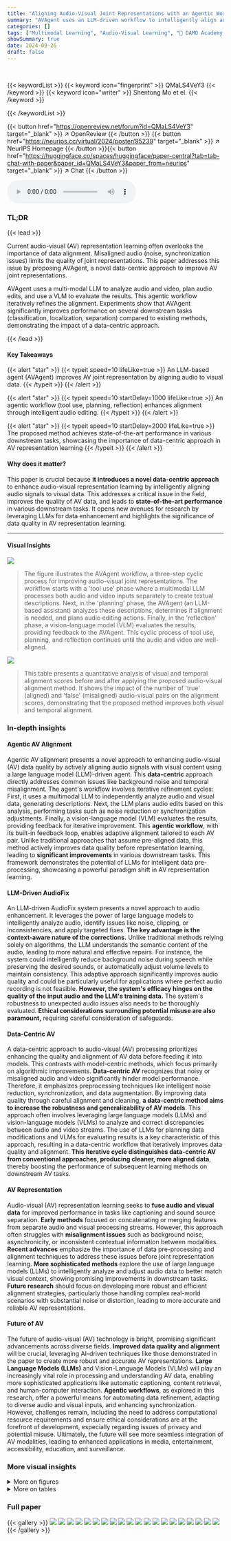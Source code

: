 ```yaml
---
title: "Aligning Audio-Visual Joint Representations with an Agentic Workflow"
summary: "AVAgent uses an LLM-driven workflow to intelligently align audio and visual data, resulting in improved AV joint representations and state-of-the-art performance on various downstream tasks."
categories: []
tags: ["Multimodal Learning", "Audio-Visual Learning", "🏢 DAMO Academy, Alibaba Group",]
showSummary: true
date: 2024-09-26
draft: false
---
```


<br>

{{< keywordList >}}
{{< keyword icon="fingerprint" >}} QMaLS4VeY3 {{< /keyword >}}
{{< keyword icon="writer" >}} Shentong Mo et el. {{< /keyword >}}
 
{{< /keywordList >}}

{{< button href="https://openreview.net/forum?id=QMaLS4VeY3" target="_blank" >}}
↗ OpenReview
{{< /button >}}
{{< button href="https://neurips.cc/virtual/2024/poster/95239" target="_blank" >}}
↗ NeurIPS Homepage
{{< /button >}}{{< button href="https://huggingface.co/spaces/huggingface/paper-central?tab=tab-chat-with-paper&paper_id=QMaLS4VeY3&paper_from=neurips" target="_blank" >}}
↗ Chat
{{< /button >}}



<audio controls>
    <source src="https://ai-paper-reviewer.com/QMaLS4VeY3/podcast.wav" type="audio/wav">
    Your browser does not support the audio element.
</audio>


### TL;DR


{{< lead >}}

Current audio-visual (AV) representation learning often overlooks the importance of data alignment. Misaligned audio (noise, synchronization issues) limits the quality of joint representations. This paper addresses this issue by proposing AVAgent, a novel data-centric approach to improve AV joint representations.

AVAgent uses a multi-modal LLM to analyze audio and video, plan audio edits, and use a VLM to evaluate the results. This agentic workflow iteratively refines the alignment.  Experiments show that AVAgent significantly improves performance on several downstream tasks (classification, localization, separation) compared to existing methods, demonstrating the impact of a data-centric approach.

{{< /lead >}}


#### Key Takeaways

{{< alert "star" >}}
{{< typeit speed=10 lifeLike=true >}} An LLM-based agent (AVAgent) improves AV joint representation by aligning audio to visual data. {{< /typeit >}}
{{< /alert >}}

{{< alert "star" >}}
{{< typeit speed=10 startDelay=1000 lifeLike=true >}} An agentic workflow (tool use, planning, reflection) enhances alignment through intelligent audio editing. {{< /typeit >}}
{{< /alert >}}

{{< alert "star" >}}
{{< typeit speed=10 startDelay=2000 lifeLike=true >}} The proposed method achieves state-of-the-art performance in various downstream tasks, showcasing the importance of data-centric approach in AV representation learning {{< /typeit >}}
{{< /alert >}}

#### Why does it matter?
This paper is crucial because **it introduces a novel data-centric approach** to enhance audio-visual representation learning by intelligently aligning audio signals to visual data. This addresses a critical issue in the field, improves the quality of AV data, and leads to **state-of-the-art performance** in various downstream tasks.  It opens new avenues for research by leveraging LLMs for data enhancement and highlights the significance of data quality in AV representation learning.

------
#### Visual Insights



![](https://ai-paper-reviewer.com/QMaLS4VeY3/figures_1_1.jpg)

> The figure illustrates the AVAgent workflow, a three-step cyclic process for improving audio-visual joint representations.  The workflow starts with a 'tool use' phase where a multimodal LLM processes both audio and video inputs separately to create textual descriptions.  Next, in the 'planning' phase, the AVAgent (an LLM-based assistant) analyzes these descriptions, determines if alignment is needed, and plans audio editing actions. Finally, in the 'reflection' phase, a vision-language model (VLM) evaluates the results, providing feedback to the AVAgent. This cyclic process of tool use, planning, and reflection continues until the audio and video are well-aligned.





![](https://ai-paper-reviewer.com/QMaLS4VeY3/tables_5_1.jpg)

> This table presents a quantitative analysis of visual and temporal alignment scores before and after applying the proposed audio-visual alignment method.  It shows the impact of the number of 'true' (aligned) and 'false' (misaligned) audio-visual pairs on the alignment scores, demonstrating that the proposed method improves both visual and temporal alignment.





### In-depth insights


#### Agentic AV Alignment
Agentic AV alignment presents a novel approach to enhancing audio-visual (AV) data quality by actively aligning audio signals with visual content using a large language model (LLM)-driven agent. This **data-centric** approach directly addresses common issues like background noise and temporal misalignment.  The agent's workflow involves iterative refinement cycles: First, it uses a multimodal LLM to independently analyze audio and visual data, generating descriptions.  Next, the LLM plans audio edits based on this analysis, performing tasks such as noise reduction or synchronization adjustments. Finally, a vision-language model (VLM) evaluates the results, providing feedback for iterative improvement. This **agentic workflow**, with its built-in feedback loop, enables adaptive alignment tailored to each AV pair. Unlike traditional approaches that assume pre-aligned data, this method actively improves data quality before representation learning, leading to **significant improvements** in various downstream tasks.  This framework demonstrates the potential of LLMs for intelligent data pre-processing, showcasing a powerful paradigm shift in AV representation learning.

#### LLM-Driven AudioFix
An LLM-driven AudioFix system presents a novel approach to audio enhancement.  It leverages the power of large language models to intelligently analyze audio, identify issues like noise, clipping, or inconsistencies, and apply targeted fixes.  **The key advantage is the context-aware nature of the corrections.** Unlike traditional methods relying solely on algorithms, the LLM understands the semantic content of the audio, leading to more natural and effective repairs. For instance, the system could intelligently reduce background noise during speech while preserving the desired sounds, or automatically adjust volume levels to maintain consistency.  This adaptive approach significantly improves audio quality and could be particularly useful for applications where perfect audio recording is not feasible.  **However, the system's efficacy hinges on the quality of the input audio and the LLM's training data.**  The system's robustness to unexpected audio issues also needs to be thoroughly evaluated.  **Ethical considerations surrounding potential misuse are also paramount,** requiring careful consideration of safeguards.

#### Data-Centric AV
A data-centric approach to audio-visual (AV) processing prioritizes enhancing the quality and alignment of AV data before feeding it into models.  This contrasts with model-centric methods, which focus primarily on algorithmic improvements. **Data-centric AV** recognizes that noisy or misaligned audio and video significantly hinder model performance.  Therefore, it emphasizes preprocessing techniques like intelligent noise reduction, synchronization, and data augmentation.  By improving data quality through careful alignment and cleaning, **a data-centric method aims to increase the robustness and generalizability of AV models**. This approach often involves leveraging large language models (LLMs) and vision-language models (VLMs) to analyze and correct discrepancies between audio and video streams.  The use of LLMs for planning data modifications and VLMs for evaluating results is a key characteristic of this approach, resulting in a data-centric workflow that iteratively improves data quality and alignment.  **This iterative cycle distinguishes data-centric AV from conventional approaches, producing cleaner, more aligned data**, thereby boosting the performance of subsequent learning methods on downstream AV tasks.

#### AV Representation
Audio-visual (AV) representation learning seeks to **fuse audio and visual data** for improved performance in tasks like captioning and sound source separation.  **Early methods** focused on concatenating or merging features from separate audio and visual processing streams.  However, this approach often struggles with **misalignment issues** such as background noise, asynchronicity, or inconsistent contextual information between modalities.  **Recent advances** emphasize the importance of data pre-processing and alignment techniques to address these issues before joint representation learning.  **More sophisticated methods** explore the use of large language models (LLMs) to intelligently analyze and adjust audio data to better match visual context, showing promising improvements in downstream tasks.  **Future research** should focus on developing more robust and efficient alignment strategies, particularly those handling complex real-world scenarios with substantial noise or distortion, leading to more accurate and reliable AV representations.

#### Future of AV
The future of audio-visual (AV) technology is bright, promising significant advancements across diverse fields.  **Improved data quality and alignment** will be crucial, leveraging AI-driven techniques like those demonstrated in the paper to create more robust and accurate AV representations. **Large Language Models (LLMs)** and Vision-Language Models (VLMs) will play an increasingly vital role in processing and understanding AV data, enabling more sophisticated applications like automatic captioning, content retrieval, and human-computer interaction.  **Agentic workflows**, as explored in this research, offer a powerful means for automating data refinement, adapting to diverse audio and visual inputs, and enhancing synchronization.  However, challenges remain, including the need to address computational resource requirements and ensure ethical considerations are at the forefront of development, especially regarding issues of privacy and potential misuse.  Ultimately, the future will see more seamless integration of AV modalities, leading to enhanced applications in media, entertainment, accessibility, education, and surveillance.


### More visual insights

<details>
<summary>More on figures
</summary>


![](https://ai-paper-reviewer.com/QMaLS4VeY3/figures_2_1.jpg)

> This figure illustrates the AVAgent framework's workflow.  It uses a multimodal LLM to convert audio and video data into text descriptions. The AVAgent then plans audio edits (noise reduction, synchronization) based on these descriptions. Finally, a vision-language model (VLM) assesses the edits, providing feedback to refine the process iteratively, creating a cycle.


![](https://ai-paper-reviewer.com/QMaLS4VeY3/figures_4_1.jpg)

> This figure illustrates the AVAGENT framework, a cyclic workflow with three main steps: Tool Use, Planning, and Reflection.  In the Tool Use step, a multimodal LLM processes both audio and video data separately, generating textual descriptions.  The Planning step uses the LLMs to decide whether audio adjustments are needed and to plan appropriate audio editing actions.  Finally, the Reflection step employs a vision-language model (VLM) to evaluate the impact of those actions and provide feedback to the LLM for the next iteration.  The entire process gradually aligns audio signals with visual content, improving AV joint representations.


![](https://ai-paper-reviewer.com/QMaLS4VeY3/figures_17_1.jpg)

> This figure illustrates the AVAGENT workflow, a three-step cyclic process: 1) Tool use: A multimodal LLM processes audio and visual data separately into language descriptions.  2) Planning: The AVAgent uses these descriptions to decide if alignment is needed and plans audio edits (e.g., noise reduction, speed adjustment). 3) Reflection: A Vision-Language Model (VLM) evaluates the edited audio's match to the visual content, providing feedback for the next cycle. This iterative process refines the audio to better align with the visuals, improving the joint audio-visual representation.


![](https://ai-paper-reviewer.com/QMaLS4VeY3/figures_18_1.jpg)

> This figure illustrates the AVAGENT framework, a cyclic workflow composed of three stages: tool use, planning, and reflection.  In the tool use stage, a multimodal LLM processes audio and visual data separately, generating textual descriptions. These descriptions are then used by the AVAgent in the planning stage to determine necessary audio adjustments (e.g., noise reduction, synchronization). Finally, a Vision-Language Model (VLM) in the reflection stage evaluates the effectiveness of these adjustments, providing feedback to the AVAgent to refine the process iteratively.  The goal is to progressively align audio and visual signals for improved joint representation.


![](https://ai-paper-reviewer.com/QMaLS4VeY3/figures_19_1.jpg)

> This figure provides a high-level overview of the AVAgent framework, illustrating the three main steps involved in the agentic workflow: tool use, planning, and reflection.  The workflow starts with a multimodal LLM processing both audio and visual data independently, generating separate textual descriptions.  The AVAgent then uses these descriptions to plan necessary audio edits (e.g., noise reduction, synchronization). Finally, a Vision-Language Model (VLM) assesses the results of these edits to provide feedback for the next iteration of the cycle.  This cyclical process progressively improves the alignment between audio and visual data, resulting in enhanced joint representation.


</details>




<details>
<summary>More on tables
</summary>


![](https://ai-paper-reviewer.com/QMaLS4VeY3/tables_5_2.jpg)
> This table presents the results of data analysis focusing on visual alignment and temporal synchronization.  It compares the performance of the proposed method against a baseline.  'True Pairs' represent video-audio pairs where the audio has been modified by the proposed method, while 'False Pairs' represent pairs with original, unmodified audio. The 'T-Alignment (%)' column shows the percentage improvement in temporal alignment achieved by the proposed method, demonstrating its effectiveness in enhancing synchronization between audio and video.

![](https://ai-paper-reviewer.com/QMaLS4VeY3/tables_6_1.jpg)
> This table presents the performance comparison of the proposed AVAGENT model against various state-of-the-art baselines on three different audio-visual classification datasets: VGGSound-Music, VGGSound-All, and AudioSet.  The results are shown in terms of linear probing accuracy and finetune accuracy.  Higher percentages indicate better performance.  The table highlights the superior performance of the AVAGENT method in this task.

![](https://ai-paper-reviewer.com/QMaLS4VeY3/tables_7_1.jpg)
> This table presents a quantitative comparison of the proposed AVAGENT model against several state-of-the-art methods for sound source localization and segmentation tasks.  The evaluation is performed on two benchmark datasets, Flickr-SoundNet and AVSBench, using metrics such as Precision, Average Precision (AP), F1 score, mean Intersection over Union (mIoU), and F1 score for segmentation.  Higher scores indicate better performance.

![](https://ai-paper-reviewer.com/QMaLS4VeY3/tables_7_2.jpg)
> This table presents a quantitative comparison of different sound source separation methods on two datasets: MUSIC and VGGSound.  The evaluation metrics used are SDR (Signal-to-Distortion Ratio) and SAR (Signal-to-Artifact Ratio).  Higher values of SDR and SAR indicate better separation performance. The table allows for a comparison of the proposed AVAGENT method against several established baselines in the field of audio source separation.

![](https://ai-paper-reviewer.com/QMaLS4VeY3/tables_8_1.jpg)
> This table presents the performance of the proposed AVAGENT model and several baseline models on three audio-visual classification datasets: VGGSound-Music, VGGSound-All, and AudioSet.  The results are shown in terms of linear probing accuracy and fine-tuning accuracy for each model on each dataset.  The table highlights the superior performance of the AVAGENT model compared to the baselines, demonstrating its effectiveness in improving audio-visual representation learning for classification tasks.

![](https://ai-paper-reviewer.com/QMaLS4VeY3/tables_16_1.jpg)
> This ablation study investigates the impact of LoRA (Low-Rank Adaptation) tuning on the performance of the AVAgent model across four different audio-visual datasets. The results presented show the impact of LoRA tuning across various downstream tasks including linear probing, fine-tuning, precision, average precision (AP), F1 score, mean Intersection over Union (mIoU), and Signal-to-Distortion Ratio (SDR) and Signal-to-Artifact Ratio (SAR). The study compares the model's performance with and without LoRA tuning to highlight its effectiveness.

</details>




### Full paper

{{< gallery >}}
<img src="https://ai-paper-reviewer.com/QMaLS4VeY3/1.png" class="grid-w50 md:grid-w33 xl:grid-w25" />
<img src="https://ai-paper-reviewer.com/QMaLS4VeY3/2.png" class="grid-w50 md:grid-w33 xl:grid-w25" />
<img src="https://ai-paper-reviewer.com/QMaLS4VeY3/3.png" class="grid-w50 md:grid-w33 xl:grid-w25" />
<img src="https://ai-paper-reviewer.com/QMaLS4VeY3/4.png" class="grid-w50 md:grid-w33 xl:grid-w25" />
<img src="https://ai-paper-reviewer.com/QMaLS4VeY3/5.png" class="grid-w50 md:grid-w33 xl:grid-w25" />
<img src="https://ai-paper-reviewer.com/QMaLS4VeY3/6.png" class="grid-w50 md:grid-w33 xl:grid-w25" />
<img src="https://ai-paper-reviewer.com/QMaLS4VeY3/7.png" class="grid-w50 md:grid-w33 xl:grid-w25" />
<img src="https://ai-paper-reviewer.com/QMaLS4VeY3/8.png" class="grid-w50 md:grid-w33 xl:grid-w25" />
<img src="https://ai-paper-reviewer.com/QMaLS4VeY3/9.png" class="grid-w50 md:grid-w33 xl:grid-w25" />
<img src="https://ai-paper-reviewer.com/QMaLS4VeY3/10.png" class="grid-w50 md:grid-w33 xl:grid-w25" />
<img src="https://ai-paper-reviewer.com/QMaLS4VeY3/11.png" class="grid-w50 md:grid-w33 xl:grid-w25" />
<img src="https://ai-paper-reviewer.com/QMaLS4VeY3/12.png" class="grid-w50 md:grid-w33 xl:grid-w25" />
<img src="https://ai-paper-reviewer.com/QMaLS4VeY3/13.png" class="grid-w50 md:grid-w33 xl:grid-w25" />
<img src="https://ai-paper-reviewer.com/QMaLS4VeY3/14.png" class="grid-w50 md:grid-w33 xl:grid-w25" />
<img src="https://ai-paper-reviewer.com/QMaLS4VeY3/15.png" class="grid-w50 md:grid-w33 xl:grid-w25" />
<img src="https://ai-paper-reviewer.com/QMaLS4VeY3/16.png" class="grid-w50 md:grid-w33 xl:grid-w25" />
<img src="https://ai-paper-reviewer.com/QMaLS4VeY3/17.png" class="grid-w50 md:grid-w33 xl:grid-w25" />
<img src="https://ai-paper-reviewer.com/QMaLS4VeY3/18.png" class="grid-w50 md:grid-w33 xl:grid-w25" />
<img src="https://ai-paper-reviewer.com/QMaLS4VeY3/19.png" class="grid-w50 md:grid-w33 xl:grid-w25" />
<img src="https://ai-paper-reviewer.com/QMaLS4VeY3/20.png" class="grid-w50 md:grid-w33 xl:grid-w25" />
{{< /gallery >}}